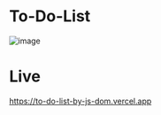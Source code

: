 # To-Do-List
![image](https://github.com/shadikhasan/To-Do-List/assets/48581997/cb712b03-2b4d-4a27-a1d3-637b49a2ca19)

# Live 
https://to-do-list-by-js-dom.vercel.app
